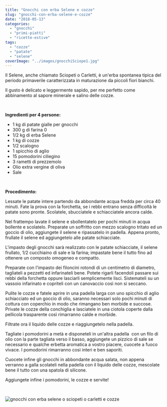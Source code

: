 ```yaml
---
title: "Gnocchi con erba Selene e cozze"
slug: "gnocchi-con-erba-selene-e-cozze"
date: "2018-05-13"
categories: 
  - "gnocchi"
  - "primi-piatti"
  - "ricette-estive"
tags: 
  - "cozze"
  - "patate"
  - "selene"
coverImage: "../images/gnocchiSciope1.jpg"
---
```


Il Selene, anche chiamato Sciopeti o Carletti, è un'erba spontanea tipica del periodo primaverile caratterizzata in maturazione da piccoli fiori bianchi.

Il gusto è delicato e leggermente sapido, per me perfetto come abbinamento al sapore minerale e salino delle cozze.

 

**Ingredienti per 4 persone:**

- 1 kg di patate gialle per gnocchi
- 300 g di farina 0
- 1/2 kg di erba Selene
- 1 kg di cozze
- 1/2 scalogno
- 1 spicchio di aglio
- 15 pomodorini ciliegino
- 3 rametti di prezzemolo
- Olio extra vergine di oliva
- Sale

 

**Procedimento:**

Lessate le patate intere partendo da abbondante acqua fredda per circa 40 minuti. Fate la prova con la forchetta, se i rebbi entrano senza difficoltà le patate sono pronte. Scolatele, sbucciatele e schiacciatele ancora calde.

Nel frattempo lavate il selene e sbollentatelo per pochi minuti in acqua bollente e scolatelo. Preparate un soffritto con mezzo scalogno tritato ed un goccio di olio, aggiungete il selene e ripassatelo in padella. Appena pronto, frullate il selene ed aggiungetelo alle patate schiacciate.

L'impasto degli gnocchi sarà realizzato con le patate schiacciate, il selene frullato, 1/2 cucchiaino di sale e la farina; impastate bene il tutto fino ad ottenere un composto omogeneo e compatto.

Preparate con l'impasto dei filoncini rotondi di un centimetro di diametro, tagliateli a pezzetti ed infarinateli bene. Potete rigarli facendoli passare sui rebbi della forchetta oppure lasciarli semplicemente lisci. Sistemateli su un vassoio infarinato e copriteli con un canovaccio così non si seccano.

Pulite le cozze e fatele aprire in una padella larga con uno spicchio di aglio schiacciato ed un goccio di olio, saranno necessari solo pochi minuti di cottura con coperchio in modo che rimangano ben morbide e succose. Private le cozze della conchiglia e lasciatele in una ciotola coperte dalla pellicola trasparente così rimarranno calde e morbide.

Filtrate ora il liquido delle cozze e riaggiungetelo nella padella.

Tagliate i pomodorini a metà e disponeteli in un'altra padella  con un filo di olio con la parte tagliata verso il basso, aggiungete un pizzico di sale se necessario e qualche erbetta aromatica a vostro piacere, cuocete a fuoco vivace. I pomodorini rimarranno così interi e ben saporiti.

Cuocete infine gli gnocchi in abbondante acqua salata, non appena verranno a galla scolateli nella padella con il liquido delle cozze, mescolate bene il tutto con una spatola di silicone.

Aggiungete infine i pomodorini, le cozze e servite!

 

![gnocchi con erba selene o sciopeti o carletti e cozze](https://cucinadalnord.it/wp-content/uploads/2018/05/gnocchiSciope.jpg)

